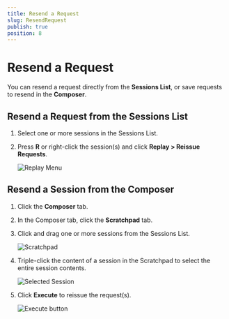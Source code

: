 ```yaml
---
title: Resend a Request
slug: ResendRequest
publish: true
position: 8
---
```


Resend a Request
================

You can resend a request directly from the **Sessions List**, or save requests to resend in the **Composer**.

Resend a Request from the Sessions List
---------------------------------------

1. Select one or more sessions in the Sessions List.

2. Press **R** or right-click the session(s) and click **Replay > Reissue Requests**.

   ![Replay Menu][1]

Resend a Session from the Composer
----------------------------------

1. Click the **Composer** tab.

2. In the Composer tab, click the **Scratchpad** tab.

3. Click and drag one or more sessions from the Sessions List.

   ![Scratchpad][2]

4. Triple-click the content of a session in the Scratchpad to select the entire session contents.

   ![Selected Session][3]

5. Click **Execute** to reissue the request(s).

   ![Execute button][4]

[1]: ../../images/ResendRequest/ReplayMenu.png
[2]: ../../images/ResendRequest/Scratchpad.png
[3]: ../../images/ResendRequest/SelectedSession.png
[4]: ../../images/ResendRequest/ExecuteButton.png
